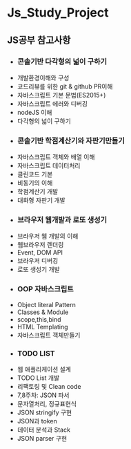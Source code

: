 # Js_Study_Project

## JS공부 참고사항


- ### 콘솔기반 다각형의 넓이 구하기
- 개발환경이해와 구성
- 코드리뷰를 위한 git & github PR이해
- 자바스크립트 기본 문법(ES2015+)
- 자바스크립트 에러와 디버깅
- nodeJS 이해
- 다각형의 넓이 구하기
- ### 콘솔기반 학점계산기와 자판기만들기
- 자바스크립트 객체와 배열 이해
- 자바스크립트 데이터처리
- 클린코드 기본
- 비동기의 이해
- 학점계산기 개발
- 대화형 자판기 개발
- ### 브라우저 웹개발과 로또 생성기
- 브라우저 웹 개발의 이해
- 웹브라우저 렌더링
- Event, DOM API
- 브라우저 디버깅
- 로또 생성기 개발
- ### OOP 자바스크립트
- Object literal Pattern
- Classes & Module
- scope,this,bind
- HTML Templating
- 자바스크립트 객체만들기
- ### TODO LIST
- 웹 애플리케이션 설계
- TODO List 개발
- 리팩토링 및 Clean code
- 7,8주차: JSON 파서
- 문자열처리, 정규표현식
- JSON stringify 구현
- JSON과 token
- 데이터 분석과 Stack
- JSON parser 구현

